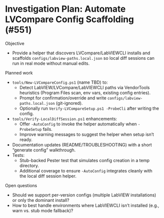 # Investigation Plan: Automate LVCompare Config Scaffolding (#551)

Objective
- Provide a helper that discovers LVCompare/LabVIEWCLI installs and scaffolds `configs/labview-paths.local.json` so local diff sessions can run in real mode without manual edits.

Planned work
- `tools/New-LVCompareConfig.ps1` (name TBD) to:
  - Detect LabVIEW/LVCompare/LabVIEWCLI paths via VendorTools heuristics (Program Files scan, env vars, existing config entries).
  - Prompt for confirmation/override and write `configs/labview-paths.local.json` (git-ignored).
  - Optionally run `Verify-LVCompareSetup.ps1 -ProbeCli` after writing the config.
- `tools/Verify-LocalDiffSession.ps1` enhancements:
  - Offer `-AutoConfig` to invoke the helper automatically when `-ProbeSetup` fails.
  - Improve warning messages to suggest the helper when setup isn’t ready.
- Documentation updates (README/TROUBLESHOOTING) with a short “generate config” walkthrough.
- Tests:
  - Stub-backed Pester test that simulates config creation in a temp directory.
  - Additional coverage to ensure `-AutoConfig` integrates cleanly with the local diff session helper.

Open questions
- Should we support per-version configs (multiple LabVIEW installations) or only the dominant install?
- How to best handle environments where LabVIEWCLI isn’t installed (e.g., warn vs. stub mode fallback)?
